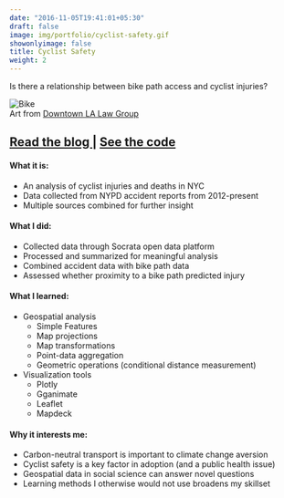 ```yaml
---
date: "2016-11-05T19:41:01+05:30"
draft: false
image: img/portfolio/cyclist-safety.gif
showonlyimage: false
title: Cyclist Safety
weight: 2
---
```


Is there a relationship between bike path access and cyclist injuries?
<!--more-->

![Bike][1]  
Art from [Downtown LA Law Group](http://downtownlalaw.com/wp-content/uploads/2012/02/los-angeles-bike-accident-lawyer.gif)

<h2>
    <a href='https://jasonbixonblog.netlify.com/posts/2019-01-24-mapping-cyclist-safety-in-new-york-city/' target='_blank'>
    Read the blog
    </a>
    |
    <a href='https://github.com/jbixon13/Radix-blog/tree/master/_posts/2019-01-24-mapping-cyclist-safety-in-new-york-city' target='_blank'>
    See the code
    </a>
</h2>

#### What it is:  
* An analysis of cyclist injuries and deaths in NYC
* Data collected from NYPD accident reports from 2012-present
* Multiple sources combined for further insight 

#### What I did:  
* Collected data through Socrata open data platform
* Processed and summarized for meaningful analysis 
* Combined accident data with bike path data
* Assessed whether proximity to a bike path predicted injury

#### What I learned:  
* Geospatial analysis
  + Simple Features
  + Map projections
  + Map transformations
  + Point-data aggregation
  + Geometric operations (conditional distance measurement)
* Visualization tools
  + Plotly
  + Gganimate
  + Leaflet
  + Mapdeck

#### Why it interests me:  
* Carbon-neutral transport is important to climate change aversion
* Cyclist safety is a key factor in adoption (and a public health issue)
* Geospatial data in social science can answer novel questions
* Learning methods I otherwise would not use broadens my skillset


[1]: /img/portfolio/cyclist-safety.gif
